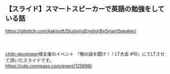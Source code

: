 ## 【スライド】スマートスピーカーで英語の勉強をしている話    
https://gitpitch.com/kakisoft/StudyingEnglishBySmartSpeaker/    
　    　    

　    
[chibi-developer](https://cdg.connpass.com/)様主催のイベント
『俺の話を聞け！！LT大会 #10』にてLTさせて頂いたスライドです。    
https://cdg.connpass.com/event/125698/

